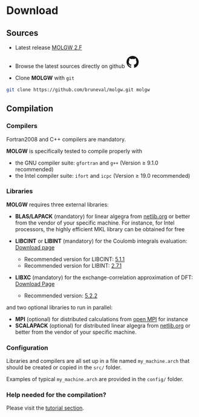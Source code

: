 # Download

## Sources

- Latest release [MOLGW 2.F](https://github.com/bruneval/molgw/archive/v2.F.tar.gz)

- Browse the latest sources directly on github [![github](img/icon_github.png)](https://github.com/bruneval/molgw)

- Clone **MOLGW** with `git` 
```sh
git clone https://github.com/bruneval/molgw.git molgw
```

## Compilation

### Compilers

Fortran2008 and C++ compilers are mandatory.

**MOLGW** is specifically tested to compile properly with

- the GNU compiler suite: `gfortran` and `g++` (Version ≥ 9.1.0 recommended)
- the Intel compiler suite: `ifort` and `icpc` (Version ≥ 19.0 recommended)


### Libraries

**MOLGW** requires three external libraries:

- **BLAS/LAPACK** (mandatory) for linear algegra from [netlib.org](http://www.netlib.org) or better from the vendor of your specific machine.
For instance, for Intel processors, the highly efficient MKL library can be obtained for free

- **LIBCINT** or **LIBINT** (mandatory) for the Coulomb integrals evaluation: [Download page](https://github.com/sunqm/libcint/releases)
    - Recommended version for LIBCINT: [5.1.1](https://github.com/sunqm/libcint/releases/tag/v5.1.1)
    - Recommended version for LIBINT: [2.7.1](https://github.com/evaleev/libint/releases/tag/v2.7.1)

- **LIBXC** (mandatory) for the exchange-correlation approximation of DFT: [Download Page](https://www.tddft.org/programs/libxc/download/previous/)
    - Recommended version: [5.2.2](http://www.tddft.org/programs/libxc/down.php?file=5.2.2/libxc-5.2.2.tar.gz)

and two optional libraries to run in parallel:

- **MPI** (optional) for distributed calculations from [open MPI](http://www.open-mpi.org) for instance
- **SCALAPACK** (optional) for distributed linear algegra from [netlib.org](http://www.netlib.org) or better from the vendor of your specific machine.


### Configuration

Libraries and compilers are all set up in a file named `my_machine.arch` that should be created or copied in the `src/` folder.

Examples of typical `my_machine.arch` are provided in the `config/` folder.


### Help needed for the compilation?

Please visit the [tutorial section](tuto_compilation.md).
